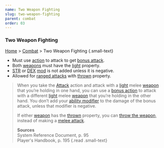 ```yaml
---
name: Two Weapon Fighting
slug: two-weapon-fighting
parent: combat
order: 03
---
```

### Two Weapon Fighting
[Home](dm-operations-center) > [Combat](combat) > Two Weapon Fighting {.small-text}

- Must use [action](actions-in-combat) to attack to get [bonus attack](bonus-action).
- Both [weapons](weapons) must have the [light](weapon-properties) property.
- [STR](strength) or [DEX](dexterity) [mod](ability-modifier) is not added unless it is negative.
- Allowed for [ranged attacks](ranged-attack) with [thrown](weapon-properties) property.

> When you take the [Attack](melee-attack) action and attack with a [light](weapon-properties) melee [weapon](weapons) that you’re holding in one hand, you can use a [bonus action](bonus-action) to attack with a different [light](weapon-properties) melee [weapon](weapons) that you’re holding in the other hand. You don’t add your [ability modifier](ability-modifier) to the damage of the bonus attack, unless that modifier is negative.
>
> If either [weapon](weapons) has the [thrown](weapon-properties) property, you can [throw the weapon](ranged-attack), instead of making a [melee attack](melee-attack).
>
> **Sources** <br/>
> System Reference Document, p. 95<br/>
> Player's Handbook, p. 195
{.read .small-text}
